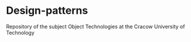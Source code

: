 # Design-patterns
Repository of the subject Object Technologies at the Cracow University of Technology
